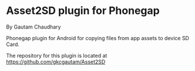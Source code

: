 # Asset2SD plugin for Phonegap #By Gautam ChaudharyPhonegap plugin for Android for copying files from app assets to device SD Card.The repository for this plugin is located at https://github.com/gkcgautam/Asset2SD